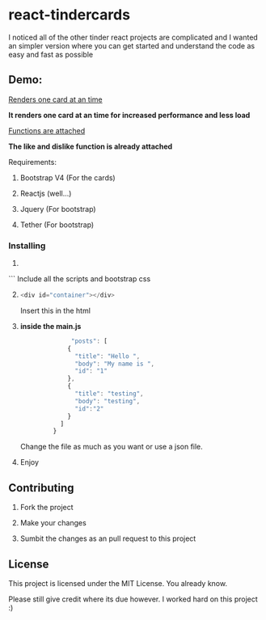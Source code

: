 # react-tindercards

I noticed all of the other tinder react projects are complicated and I wanted an simpler version where you can get started and understand the code as easy and fast as possible

## Demo:

[Renders one card at an time](https://gyazo.com/65b156e5647acd7b7a6fc50f883829d3f)

**It renders one card at an time for increased performance and less load**

[Functions are attached](https://gyazo.com/cf34c95419a14c06749e61f6ce83046b)

**The like and dislike function is already attached**

Requirements: 

1) Bootstrap V4 (For the cards)

2) Reactjs (well...)

3) Jquery (For bootstrap)

4) Tether (For bootstrap)

### Installing

1)
   ``` JavaScript
  <script src="https://npmcdn.com/react@15.3.0/dist/react.js"></script> 
  <script src="https://npmcdn.com/react-dom@15.3.0/dist/react-dom.js"></script>
  <script src="https://cdnjs.cloudflare.com/ajax/libs/babel-core/5.8.23/browser.min.js"></script>
  <script src="https://code.jquery.com/jquery-2.2.4.min.js"></script>
  <script src="https://npmcdn.com/tether@1.2.4/dist/js/tether.min.js"></script>
  <link rel="stylesheet" href="https://maxcdn.bootstrapcdn.com/bootstrap/4.0.0-alpha.5/css/bootstrap.min.css">
  <script src="https://maxcdn.bootstrapcdn.com/bootstrap/4.0.0-alpha.5/js/bootstrap.min.js"></script>
  <script src="https://cdnjs.cloudflare.com/ajax/libs/react/0.13.1/JSXTransformer.js"></script>
  <script type="text/babel" src="src/main.js"></script>
  ```
  Include all the scripts and bootstrap css
  
2) 
   ``` JavaScript
   <div id="container"></div>
   ```
   Insert this in the html

3)
   **inside the main.js**
   ``` JavaScript
                 "posts": [
                {
                  "title": "Hello ",
                  "body": "My name is ",
                  "id": "1"
                },
                {
                  "title": "testing",
                  "body": "testing",
                  "id":"2"
                }
              ]
            }
   ```
      Change the file as much as you want or use a json file.
      
 4)
    Enjoy




## Contributing

1) Fork the project

2) Make your changes

3) Sumbit the changes as an pull request to this project


## License

This project is licensed under the MIT License. You already know.

Please still give credit where its due however. I worked hard on this project :)


